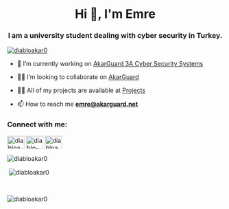 <h1 align="center">Hi 👋, I'm Emre</h1>
<h3 align="center">I am a university student dealing with cyber security in Turkey.</h3>

<p align="left"> <a href="https://github.com/ryo-ma/github-profile-trophy"><img src="https://github-profile-trophy.vercel.app/?username=diabloakar0" alt="diabloakar0" /></a> </p>

- 🏢 I’m currently working on [AkarGuard 3A Cyber Security Systems](https://akarguard.net)

- 🙍‍♂️ I’m looking to collaborate on [AkarGuard](https://akarguard.net)

- 👨‍💻 All of my projects are available at [Projects](https://github.com/diabloakar0?tab=repositories)

- 📫 How to reach me **emre@akarguard.net**

<h3 align="left">Connect with me:</h3>
<p align="left">
<a href="https://twitter.com/diabloakar" target="blank"><img align="center" src="https://raw.githubusercontent.com/rahuldkjain/github-profile-readme-generator/master/src/images/icons/Social/twitter.svg" alt="diabloakar" height="30" width="40" /></a>
<a href="https://linkedin.com/in/diablo-akar-b33b32241" target="blank"><img align="center" src="https://raw.githubusercontent.com/rahuldkjain/github-profile-readme-generator/master/src/images/icons/Social/linked-in-alt.svg" alt="diablo-akar-b33b32241" height="30" width="40" /></a>
<a href="https://instagram.com/diabloakar82" target="blank"><img align="center" src="https://raw.githubusercontent.com/rahuldkjain/github-profile-readme-generator/master/src/images/icons/Social/instagram.svg" alt="diabloakar82" height="30" width="40" /></a>
</p>



<p><img align="left" src="https://github-readme-stats.vercel.app/api/top-langs?username=diabloakar0&show_icons=true&locale=en&layout=compact" alt="diabloakar0" /></p><br>

<p>&nbsp;<img align="center" src="https://github-readme-stats.vercel.app/api?username=diabloakar0&show_icons=true&locale=en" alt="diabloakar0" /></p> <br>

<p><img align="center" src="https://github-readme-streak-stats.herokuapp.com/?user=diabloakar0&" alt="diabloakar0" /></p>
